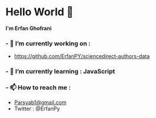 # Hello World 👋

**I'm Erfan Ghofrani**

### - 🔭 I’m currently working on :
* https://github.com/ErfanPY/sciencedirect-authors-data

### - 🌱 I’m currently learning : JavaScript

### - 📫 How to reach me :

* Parsyab1@gmail.com
* Twitter : @ErfanPy

<!--
**ErfanPY/ErfanPy** is a ✨ _special_ ✨ repository because its `README.md` (this file) appears on your GitHub profile.

Here are some ideas to get you started:

- 🔭 I’m currently working on ...
- 🌱 I’m currently learning ...
- 👯 I’m looking to collaborate on ...
- 🤔 I’m looking for help with ...
- 💬 Ask me about ...
- 📫 How to reach me: ...
- 😄 Pronouns: ...
- ⚡ Fun fact: ...
-->
